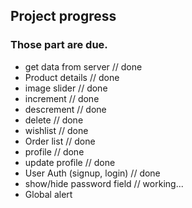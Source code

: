 ## Project progress
### Those part are due.
- get data from server // done
- Product details // done
- image slider // done
- increment // done
- descrement // done
- delete // done
- wishlist // done
- Order list // done
- profile // done
- update profile // done
- User Auth (signup, login) // done
- show/hide password field // working...
- Global alert